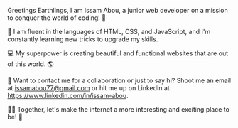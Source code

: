 Greetings Earthlings, I am Issam Abou, a junior web developer on a mission to conquer the world of coding! 🚀

🤖 I am fluent in the languages of HTML, CSS, and JavaScript, and I'm constantly learning new tricks to upgrade my skills.

💻 My superpower is creating beautiful and functional websites that are out of this world. 🌎

📧 Want to contact me for a collaboration or just to say hi? Shoot me an email at issamabou77@gmail.com or hit me up on LinkedIn at https://www.linkedin.com/in/issam-abou.

👨‍💻 Together, let's make the internet a more interesting and exciting place to be! 🌟


